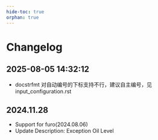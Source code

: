 ```yaml
---
hide-toc: true
orphan: true
---
```


<!--
  orphan: https://www.sphinx-doc.org/en/master/usage/restructuredtext/field-lists.html#metadata
-->

# Changelog

## 2025-08-05 14:32:12

- docstrfmt 对自动编号的下标支持不行，建议自主编号，见 input_configuration.rst

## 2024.11.28

- Support for furo(2024.08.06)
- Update Description: Exception Oil Level
